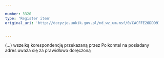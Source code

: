 ```yaml
---

number: 3320
type: 'Register item'
original_uri: 'http://decyzje.uokik.gov.pl/nd_wz_um.nsf/0/CACFFE26DDD91211C1257A3000311107?OpenDocument'


---
```


(...) wszelką korespondencję przekazaną przez Polkomtel na posiadany adres uważa się za prawidłowo doręczoną
